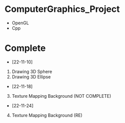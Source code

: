 # ComputerGraphics_Project
- OpenGL
- Cpp

# Complete
 - [22-11-10]
1. Drawing 3D Sphere
2. Drawing 3D Ellipse

 - [22-11-18]
3. Texture Mapping Background (NOT COMPLETE)

 - [22-11-24]
4. Texture Mapping Background (RE)
